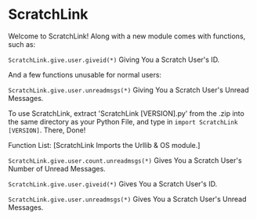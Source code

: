 # ScratchLink
Welcome to ScratchLink! Along with a new module comes with functions, such as:

`ScratchLink.give.user.giveid(*)` Giving You a Scratch User's ID.

And a few functions unusable for normal users:

`ScratchLink.give.user.unreadmsgs(*)` Giving You a Scratch User's Unread Messages.

To use ScratchLink, extract 'ScratchLink [VERSION].py' from the .zip into the same directory as your Python File, and type in `import ScratchLink [VERSION]`. There, Done!

Function List:
[ScratchLink Imports the Urllib & OS module.]

`ScratchLink.give.user.count.unreadmsgs(*)` Gives You a Scratch User's Number of Unread Messages.

`ScratchLink.give.user.giveid(*)` Gives You a Scratch User's ID.

`ScratchLink.give.user.unreadmsgs(*)` Gives You a Scratch User's Unread Messages.
